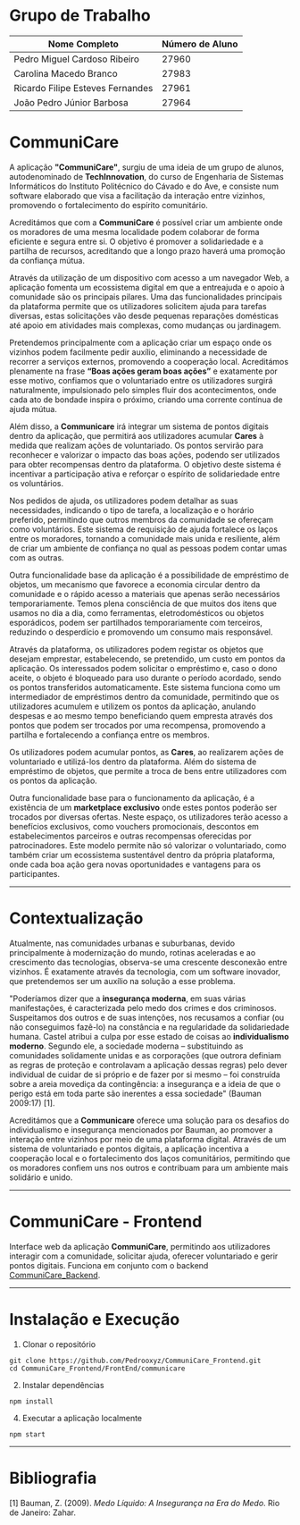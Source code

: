 # Grupo de Trabalho

| Nome Completo                                | Número de Aluno |
|----------------------------------------------|-----------------|
| Pedro Miguel Cardoso Ribeiro                 | 27960           |
| Carolina Macedo Branco                       | 27983           |
| Ricardo Filipe Esteves Fernandes             | 27961           |
| João Pedro Júnior Barbosa                    | 27964           |


# CommuniCare

A aplicação **"CommuniCare"**, surgiu de uma ideia de um grupo de alunos, autodenominado de **TechInnovation**, do curso de Engenharia de Sistemas Informáticos do Instituto Politécnico do Cávado e do Ave, e consiste num software elaborado que visa a facilitação da interação entre vizinhos, promovendo o fortalecimento do espírito comunitário.

Acreditámos que com a **CommuniCare** é possível criar um ambiente onde os moradores de uma mesma localidade podem colaborar de forma eficiente e segura entre si. O objetivo é promover a solidariedade e a partilha de recursos, acreditando que a longo prazo haverá uma promoção da confiança mútua.

Através da utilização de um dispositivo com acesso a um navegador Web, a aplicação fomenta um ecossistema digital em que a entreajuda e o apoio à comunidade são os principais pilares. Uma das funcionalidades principais da plataforma permite que os utilizadores solicitem ajuda para tarefas diversas, estas solicitações vão desde pequenas reparações domésticas até apoio em atividades mais complexas, como mudanças ou jardinagem.

Pretendemos principalmente com a aplicação criar um espaço onde os vizinhos podem facilmente pedir auxílio, eliminando a necessidade de recorrer a serviços externos, promovendo a cooperação local. Acreditámos plenamente na frase **“Boas ações geram boas ações”** e exatamente por esse motivo, confiamos que o voluntariado entre os utilizadores surgirá naturalmente, impulsionado pelo simples fluir dos acontecimentos, onde cada ato de bondade inspira o próximo, criando uma corrente contínua de ajuda mútua.

Além disso, a **Communicare** irá integrar um sistema de pontos digitais dentro da aplicação, que permitirá aos utilizadores acumular **Cares** à medida que realizam ações de voluntariado. Os pontos servirão para reconhecer e valorizar o impacto das boas ações, podendo ser utilizados para obter recompensas dentro da plataforma. O objetivo deste sistema é incentivar a participação ativa e reforçar o espírito de solidariedade entre os voluntários.

Nos pedidos de ajuda, os utilizadores podem detalhar as suas necessidades, indicando o tipo de tarefa, a localização e o horário preferido, permitindo que outros membros da comunidade se ofereçam como voluntários. Este sistema de requisição de ajuda fortalece os laços entre os moradores, tornando a comunidade mais unida e resiliente, além de criar um ambiente de confiança no qual as pessoas podem contar umas com as outras.

Outra funcionalidade base da aplicação é a possibilidade de empréstimo de objetos, um mecanismo que favorece a economia circular dentro da comunidade e o rápido acesso a materiais que apenas serão necessários temporariamente. Temos plena consciência de que muitos dos itens que usamos no dia a dia, como ferramentas, eletrodomésticos ou objetos esporádicos, podem ser partilhados temporariamente com terceiros, reduzindo o desperdício e promovendo um consumo mais responsável.

Através da plataforma, os utilizadores podem registar os objetos que desejam emprestar, estabelecendo, se pretendido, um custo em pontos da aplicação. Os interessados podem solicitar o empréstimo e, caso o dono aceite, o objeto é bloqueado para uso durante o período acordado, sendo os pontos transferidos automaticamente. Este sistema funciona como um intermediador de empréstimos dentro da comunidade, permitindo que os utilizadores acumulem e utilizem os pontos da aplicação, anulando despesas e ao mesmo tempo beneficiando quem empresta através dos pontos que podem ser trocados por uma recompensa, promovendo a partilha e fortalecendo a confiança entre os membros.

Os utilizadores podem acumular pontos, as **Cares**, ao realizarem ações de voluntariado e utilizá-los dentro da plataforma. Além do sistema de empréstimo de objetos, que permite a troca de bens entre utilizadores com os pontos da aplicação.

Outra funcionalidade base para o funcionamento da aplicação, é a existência de um **marketplace exclusivo** onde estes pontos poderão ser trocados por diversas ofertas. Neste espaço, os utilizadores terão acesso a benefícios exclusivos, como vouchers promocionais, descontos em estabelecimentos parceiros e outras recompensas oferecidas por patrocinadores. Este modelo permite não só valorizar o voluntariado, como também criar um ecossistema sustentável dentro da própria plataforma, onde cada boa ação gera novas oportunidades e vantagens para os participantes.

---

# Contextualização

Atualmente, nas comunidades urbanas e suburbanas, devido principalmente à modernização do mundo, rotinas aceleradas e ao crescimento das tecnologias, observa-se uma crescente desconexão entre vizinhos. É exatamente através da tecnologia, com um software inovador, que pretendemos ser um auxílio na solução a esse problema.

"Poderíamos dizer que a **insegurança moderna**, em suas várias manifestações, é caracterizada pelo medo dos crimes e dos criminosos. Suspeitamos dos outros e de suas intenções, nos recusamos a confiar (ou não conseguimos fazê-lo) na constância e na regularidade da solidariedade humana. Castel atribui a culpa por esse estado de coisas ao **individualismo moderno**. Segundo ele, a sociedade moderna – substituindo as comunidades solidamente unidas e as corporações (que outrora definiam as regras de proteção e controlavam a aplicação dessas regras) pelo dever individual de cuidar de si próprio e de fazer por si mesmo – foi construída sobre a areia movediça da contingência: a insegurança e a ideia de que o perigo está em toda parte são inerentes a essa sociedade" (Bauman 2009:17) [1].

Acreditámos que a **Communicare** oferece uma solução para os desafios do individualismo e insegurança mencionados por Bauman, ao promover a interação entre vizinhos por meio de uma plataforma digital. Através de um sistema de voluntariado e pontos digitais, a aplicação incentiva a cooperação local e o fortalecimento dos laços comunitários, permitindo que os moradores confiem uns nos outros e contribuam para um ambiente mais solidário e unido.

---

# CommuniCare - Frontend

Interface web da aplicação **CommuniCare**, permitindo aos utilizadores interagir com a comunidade, solicitar ajuda, oferecer voluntariado e gerir pontos digitais. Funciona em conjunto com o backend [CommuniCare_Backend](https://github.com/Pedrooxyz/CommuniCare_Backend).

---

# Instalação e Execução

1. Clonar o repositório
```
git clone https://github.com/Pedrooxyz/CommuniCare_Frontend.git
cd CommuniCare_Frontend/FrontEnd/communicare
```

2. Instalar dependências
```
npm install
```

4. Executar a aplicação localmente
```
npm start
```

---

# Bibliografia

[1] Bauman, Z. (2009). *Medo Líquido: A Insegurança na Era do Medo*. Rio de Janeiro: Zahar.
